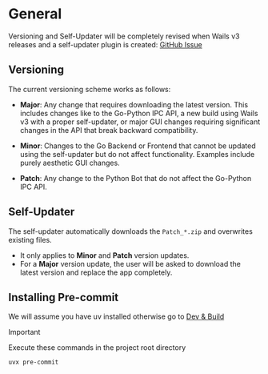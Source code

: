 # General

Versioning and Self-Updater will be completely revised when Wails v3 releases and a self-updater plugin is created: [GitHub Issue](https://github.com/wailsapp/wails/issues/1178)

## Versioning

The current versioning scheme works as follows:

- **Major**: Any change that requires downloading the latest version. This includes changes like to the Go-Python IPC API, a new build using Wails v3 with a proper self-updater, or major GUI changes requiring significant changes in the API that break backward compatibility.

- **Minor**: Changes to the Go Backend or Frontend that cannot be updated using the self-updater but do not affect functionality. Examples include purely aesthetic GUI changes.

- **Patch**: Any change to the Python Bot that do not affect the Go-Python IPC API.

## Self-Updater

The self-updater automatically downloads the `Patch_*.zip` and overwrites existing files.

- It only applies to **Minor** and **Patch** version updates.
- For a **Major** version update, the user will be asked to download the latest version and replace the app completely.

## Installing Pre-commit
We will assume you have uv installed otherwise go to [Dev & Build](https://github.com/AdbAutoPlayer/AdbAutoPlayer/blob/main/docs/src/development/dev-and-build.md)

> [!IMPORTANT]
> Execute these commands in the project root directory

```shell
uvx pre-commit
```
